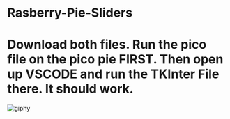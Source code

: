 # Rasberry-Pie-Sliders
# Download both files. Run the pico file on the pico pie FIRST. Then open up VSCODE and run the TKInter File there. It should work.
![giphy](https://github.com/user-attachments/assets/010cdc28-66d2-47ab-aeb2-e7911f1cc1cb)
